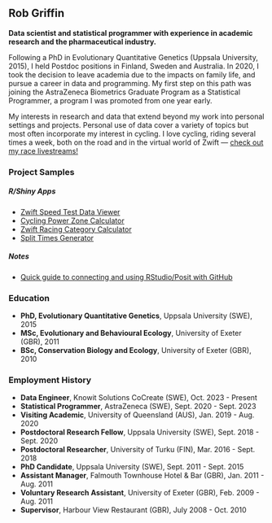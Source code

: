 


## Rob Griffin

**Data scientist and statistical programmer with experience in academic research and the pharmaceutical industry.**

Following a PhD in Evolutionary Quantitative Genetics (Uppsala University, 2015), I held Postdoc positions in Finland, Sweden and Australia. In 2020, I took the decision to leave academia due to the impacts on family life, and pursue a career in data and programming. My first step on this path was joining the AstraZeneca Biometrics Graduate Program as a Statistical Programmer, a program I was promoted from one year early. 

My interests in research and data that extend beyond my work into personal settings and projects. Personal use of data cover a variety of topics but most often incorporate my interest in cycling. I love cycling, riding several times a week, both on the road and in the virtual world of Zwift &mdash; [check out my race livestreams!](https://www.youtube.com/live/Q3ss9m7YyFI?feature=share&t=1900)

### Project Samples

##### R/Shiny Apps

- [Zwift Speed Test Data Viewer](https://griffindatasci.shinyapps.io/zwift_speed_data/)
- [Cycling Power Zone Calculator](https://griffindatasci.shinyapps.io/ftp_power_zones/)
- [Zwift Racing Category Calculator](https://griffindatasci.shinyapps.io/zwift_ce/)
- [Split Times Generator](https://griffindatasci.shinyapps.io/cycling_splits/)


##### Notes
- [Quick guide to connecting and using RStudio/Posit with GitHub](https://github.com/griffindatasci/griffindatasci/blob/main/connect_git_posit.md)


### Education

- **PhD, Evolutionary Quantitative Genetics**, Uppsala University (SWE), 2015
- **MSc, Evolutionary and Behavioural Ecology**, University of Exeter (GBR), 2011
- **BSc, Conservation Biology and Ecology**, University of Exeter (GBR), 2010


### Employment History

- **Data Engineer**, Knowit Solutions CoCreate (SWE), Oct. 2023 - Present
- **Statistical Programmer**, AstraZeneca (SWE), Sept. 2020 - Sept. 2023
- **Visiting Academic**, University of Queensland (AUS), Jan. 2019 - Aug. 2020
- **Postdoctoral Research Fellow**, Uppsala University (SWE), Sept. 2018 - Sept. 2020
- **Postdoctoral Researcher**, University of Turku (FIN), Mar. 2016 - Sept. 2018
- **PhD Candidate**, Uppsala University (SWE), Sept. 2011 - Sept. 2015
- **Assistant Manager**, Falmouth Townhouse Hotel & Bar (GBR), Jan. 2011 - Aug. 2011
- **Voluntary Research Assistant**, University of Exeter (GBR), Feb. 2009 - Aug. 2011
- **Supervisor**, Harbour View Restaurant (GBR), July 2008 - Oct. 2010

